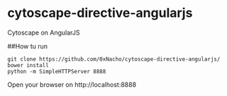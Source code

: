 # cytoscape-directive-angularjs
Cytoscape on AngularJS

##How tu run
```{r, engine='bash', count_lines}
git clone https://github.com/0xNacho/cytoscape-directive-angularjs/
bower install
python -m SimpleHTTPServer 8888
```
Open your browser on http://localhost:8888
